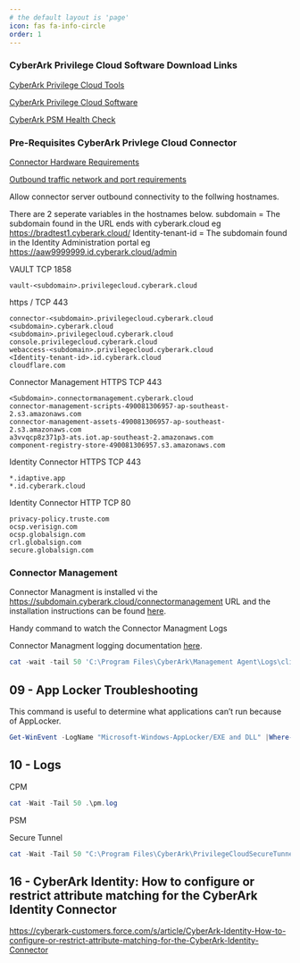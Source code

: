 ```yaml
---
# the default layout is 'page'
icon: fas fa-info-circle
order: 1
---
```

### CyberArk Privilege Cloud Software Download Links

[CyberArk Privilege Cloud Tools](https://cyberark-customers.force.com/mplace/s/#--Privilege+Cloud+Tools)

[CyberArk Privilege Cloud Software](https://cyberark-customers.force.com/mplace/s/#software#---Name-CyberArk%20Privilege%20Cloud)

[CyberArk PSM Health Check](https://cyberark-customers.force.com/mplace/s/#a352J000000ai0MQAQ-a392J000002QBA6QAO)

### Pre-Requisites CyberArk Privlege Cloud Connector

[Connector Hardware Requirements](https://docs.cyberark.com/Product-Doc/OnlineHelp/PrivCloud-SS/Latest/en/Content/Privilege%20Cloud/PrivCloud-sys-req-connector.htm#Hardwarerequirements)

[Outbound traffic network and port requirements](https://docs.cyberark.com/Product-Doc/OnlineHelp/PrivCloud-SS/Latest/en/Content/Privilege%20Cloud/PrivCloud-sys-req-networks.htm)


Allow connector server outbound connectivity to the follwing hostnames. 

There are 2 seperate variables in the hostnames below.
subdomain = The subdomain found in the URL ends with cyberark.cloud eg https://bradtest1.cyberark.cloud/
Identity-tenant-id = The subdomain found in the Identity Administration portal eg  https://aaw9999999.id.cyberark.cloud/admin

VAULT TCP 1858
```
vault-<subdomain>.privilegecloud.cyberark.cloud
```

https / TCP 443
```
connector-<subdomain>.privilegecloud.cyberark.cloud
<subdomain>.cyberark.cloud
<subdomain>.privilegecloud.cyberark.cloud
console.privilegecloud.cyberark.cloud
webaccess-<subdomain>.privilegecloud.cyberark.cloud
<Identity-tenant-id>.id.cyberark.cloud
cloudflare.com
```

Connector Management HTTPS TCP 443
```
<Subdomain>.connectormanagement.cyberark.cloud
connector-management-scripts-490081306957-ap-southeast-2.s3.amazonaws.com
connector-management-assets-490081306957-ap-southeast-2.s3.amazonaws.com
a3vvqcp8z371p3-ats.iot.ap-southeast-2.amazonaws.com
component-registry-store-490081306957.s3.amazonaws.com
```

Identity Connector HTTPS TCP 443
```
*.idaptive.app
*.id.cyberark.cloud
```

Identity Connector HTTP TCP 80
```
privacy-policy.truste.com
ocsp.verisign.com
ocsp.globalsign.com
crl.globalsign.com
secure.globalsign.com
```

### Connector Management

Connector Managment is installed vi the https://subdomain.cyberark.cloud/connectormanagement URL and the installation instructions can be found [here](https://docs.cyberark.com/Product-Doc/OnlineHelp/PrivCloud-SS/Latest/en/Content/Privilege%20Cloud/PrivCloud-ConnectorInstall-CM.htm#RuntheConnectorManagementConnectorinstaller).

Handy command to watch the Connector Managment Logs

Connector Managment logging documentation [here](https://docs.cyberark.com/Product-Doc/OnlineHelp/PrivCloud-SS/Latest/en/Content/Setup/CM_Troubleshooting.htm).

``` powershell
cat -wait -tail 50 'C:\Program Files\CyberArk\Management Agent\Logs\client_log.txt'
```

## 09 - App Locker Troubleshooting

This command is useful to determine what applications can’t run because of AppLocker.

``` powershell
Get-WinEvent -LogName "Microsoft-Windows-AppLocker/EXE and DLL" |Where-Object {$_.LevelDisplayName -ne "Information"} | Select-Object -First 200 | Format-Table
```

## 10 - Logs

CPM
``` powershell
cat -Wait -Tail 50 .\pm.log
```

PSM


Secure Tunnel

``` powershell
cat -Wait -Tail 50 "C:\Program Files\CyberArk\PrivilegeCloudSecureTunnel\logs\privilege-cloud-securetunnel-service.log"
```

## 16 - CyberArk Identity: How to configure or restrict attribute matching for the CyberArk Identity Connector

https://cyberark-customers.force.com/s/article/CyberArk-Identity-How-to-configure-or-restrict-attribute-matching-for-the-CyberArk-Identity-Connector